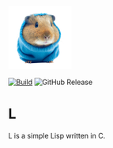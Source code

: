 <img alt="lemmy" src="images/lemmy.png" width="128" />

[![Build](https://github.com/juliojimenez/L/actions/workflows/release.yml/badge.svg)](https://github.com/juliojimenez/L/actions/workflows/release.yml) ![GitHub Release](https://img.shields.io/github/v/release/juliojimenez/L)

# L

L is a simple Lisp written in C.
